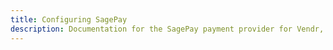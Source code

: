 ```yaml
---
title: Configuring SagePay
description: Documentation for the SagePay payment provider for Vendr, the eCommerce solution for Umbraco v8+
---
```


<work-in-progress />